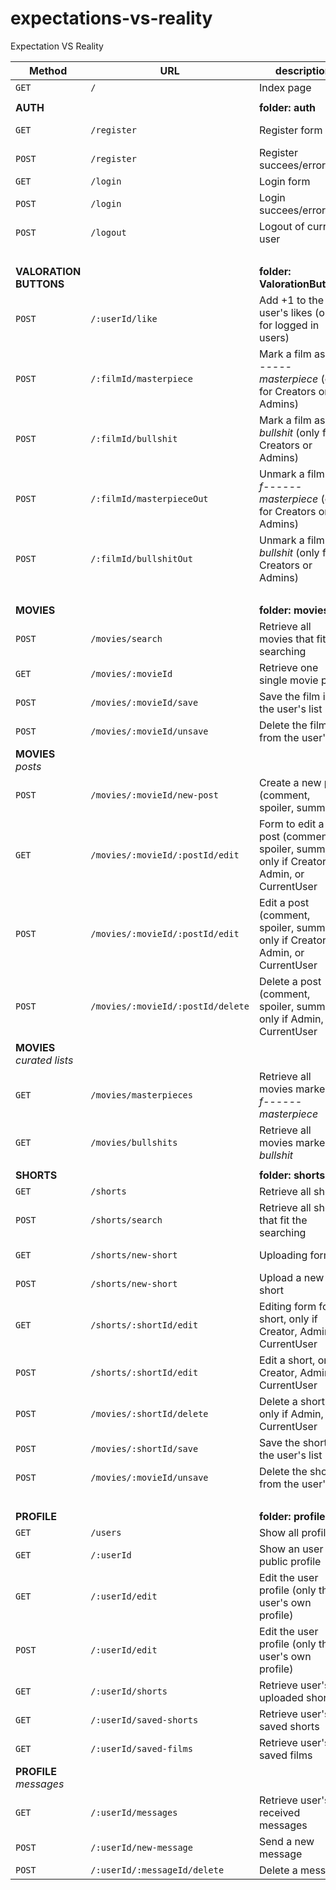 # expectations-vs-reality
Expectation VS Reality


| Method | URL | description | view |
| ----- | ------------- | ------------- | --------- |
| `GET`  | `/`  | Index page  | index |
| | |
| **AUTH** | | **folder: auth**|
| `GET`  | `/register`  | Register form  | register-form |
| `POST`  | `/register`  | Register succees/error  | index |
| `GET`  | `/login`  | Login form  | login-form |
| `POST`  | `/login`  | Login succees/error  | index |
| `POST`  | `/logout`  | Logout of current user  | index |
| | ||
| **VALORATION BUTTONS** | | **folder: ValorationButtons** |
| `POST`  | `/:userId/like`  | Add +1 to the user's likes (only for logged in users) | next() |
| `POST`  | `/:filmId/masterpiece`  | Mark a film as a *f------ masterpiece* (only for Creators or Admins) | next() |
| `POST`  | `/:filmId/bullshit`  | Mark a film as a *bullshit* (only for Creators or Admins)  | next() |
| `POST`  | `/:filmId/masterpieceOut`  | Unmark a film as a *f------ masterpiece* (only for Creators or Admins) | next() |
| `POST`  | `/:filmId/bullshitOut`  | Unmark a film as a *bullshit* (only for Creators or Admins)  | next() |
| | ||
| **MOVIES**  |  | **folder: movies**   |
| `POST`  | `/movies/search`  | Retrieve all movies that fit the searching  | movies-search-result |
| `GET`  | `/movies/:movieId`  | Retrieve one single movie page  | movieId |
| `POST`  | `/movies/:movieId/save`  | Save the film in the user's list  | movieId |
| `POST`  | `/movies/:movieId/unsave`  | Delete the film from the user's list  | movieId |
| **MOVIES** *posts* |  |   |
| `POST`  | `/movies/:movieId/new-post`  | Create a new post (comment, spoiler, summary)  | movieId |
| `GET`  | `/movies/:movieId/:postId/edit`  | Form to edit a post (comment, spoiler, summary), only if Creator, Admin, or CurrentUser  | comment-edit-form |
| `POST`  | `/movies/:movieId/:postId/edit`  | Edit a post (comment, spoiler, summary), only if Creator, Admin, or CurrentUser  |  movieId |
| `POST`  | `/movies/:movieId/:postId/delete`  | Delete a post (comment, spoiler, summary), only if Admin, or CurrentUser  | movieId |
| **MOVIES** *curated lists*  |  |   |
| `GET`  | `/movies/masterpieces`  | Retrieve all movies marked as *f------ masterpiece* | masterpieces |
| `GET`  | `/movies/bullshits`  | Retrieve all movies marked as *bullshit* | bullshits |
||||
| **SHORTS**  |  | **folder: shorts**  |
| `GET`  | `/shorts`  | Retrieve all shorts  | shorts-list |
| `POST`  | `/shorts/search`  | Retrieve all shorts that fit the searching  | shorts-search-result |
| `GET`  | `/shorts/new-short`  | Uploading form | new-short-form |
| `POST`  | `/shorts/new-short`  | Upload a new short  | shortId |
| `GET`  | `/shorts/:shortId/edit`  | Editing form for a short, only if Creator, Admin, or CurrentUser  | edit-form |
| `POST`  | `/shorts/:shortId/edit`  | Edit a short, only if Creator, Admin, or CurrentUser  | shortId |
| `POST`  | `/movies/:shortId/delete`  | Delete a short, only if Admin, or CurrentUser  | shorts-list |
| `POST`  | `/movies/:shortId/save`  | Save the short in the user's list  | next()
| `POST`  | `/movies/:movieId/unsave`  | Delete the short from the user's list  | next()
| | | |
| **PROFILE**  |  |  **folder: profile** |
| `GET`  | `/users`  | Show all profiles  | profiles-list |
| `GET`  | `/:userId`  | Show an user public profile  | userId |
| `GET`  | `/:userId/edit`  | Edit the user profile (only the user's own profile) | edit-form |
| `POST`  | `/:userId/edit`  | Edit the user profile (only the user's own profile) | userId |
| `GET`  | `/:userId/shorts`  | Retrieve user's all uploaded shorts | shorts |
| `GET`  | `/:userId/saved-shorts`  | Retrieve user's all saved shorts | saved-shorts |
| `GET`  | `/:userId/saved-films`  | Retrieve user's all saved films | saved-films|
| **PROFILE** *messages*  |  |   |
| `GET`  | `/:userId/messages`  | Retrieve user's received messages | messages |
| `POST`  | `/:userId/new-message`  | Send a new message | 
| `POST`  | `/:userId/:messageId/delete`  | Delete a message |








